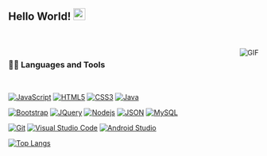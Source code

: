 
                                                                           
## Hello World! <img src="https://github.com/TheDudeThatCode/TheDudeThatCode/blob/master/Assets/Earth.gif" width="24px">
<br />
<br />

  <img align="right" alt="GIF" src="https://media.giphy.com/media/836HiJc7pgzy8iNXCn/giphy.gif" />
  
  
### 👨‍💻 Languages and Tools

<br />

[![JavaScript](https://img.shields.io/badge/-JavaScript-black?style=flat&logo=javascript&link=https://github.com/SSimbah)](https://github.com/SSimbah) 
[![HTML5](https://img.shields.io/badge/-HTML5-E34F26?style=flat&logo=html5&logoColor=white&link=https://github.com/SSimbah)](https://github.com/SSimbah) 
[![CSS3](https://img.shields.io/badge/-CSS3-1572B6?style=flat&logo=css3&link=https://github.com/SSimbah)](https://github.com/SSimbah) 
[![Java](https://img.shields.io/badge/-Java-05122A?style=flat&logo=Java&logoColor=FFA518&link=https://github.com/SSimbah)](https://github.com/SSimbah) 

[![Bootstrap](https://img.shields.io/badge/-Bootstrap-563D7C?style=flat&logo=bootstrap&link=https://github.com/SSimbah)](https://github.com/SSimbah) 
[![JQuery](https://img.shields.io/badge/-JQuery-blue?style=flat&logo=jquery&link=https://github.com/SSimbah)](https://github.com/SSimbah) 
[![Nodejs](https://img.shields.io/badge/-Nodejs-green?style=flat&logo=Node.js&link=https://github.com/SSimbah)](https://github.com/SSimbah) 
[![JSON](https://img.shields.io/badge/-json-02569B?style=flat&logo=json&link=https://github.com/SSimbah)](https://github.com/SSimbah)
[![MySQL](https://img.shields.io/badge/-MySQL-black?style=flat&logo=mysql&link=https://github.com/SSimbah)](https://github.com/SSimbah)

[![Git](https://img.shields.io/badge/-Git-black?style=flat&logo=git&link=https://github.com/SSimbah)](https://github.com/SSimbah) 
[![Visual Studio Code](https://img.shields.io/badge/-Visual%20Studio%20Code-05122A?style=flat&logo=visual-studio-code&logoColor=007ACC&link=https://github.com/SSimbah)](https://github.com/SSimbah) 
[![Android Studio](https://img.shields.io/badge/-Android%20Studio-05122A?style=flat&logo=android-studio&logoColor=3DDC84&link=https://github.com/SSimbah)](https://github.com/SSimbah) 

[![Top Langs](https://github-readme-stats.vercel.app/api/top-langs/?username=SSimbah&show_icons=true&theme=synthwave)](https://github.com/anuraghazra/github-readme-stats)




